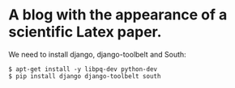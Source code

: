 A blog with the appearance of a scientific Latex paper.
==================

We need to install django, django-toolbelt and South:

	$ apt-get install -y libpq-dev python-dev
	$ pip install django django-toolbelt south